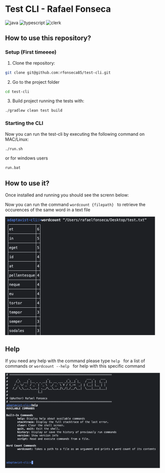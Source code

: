 # Test CLI - Rafael Fonseca
  <div>
    <img src="https://img.shields.io/badge/-Spring-black?style=for-the-badge&logoColor=white&logo=spring&color=6DB33F" alt="java" />
    <img src="https://img.shields.io/badge/Java-ED8B00?style=for-the-badge&logoColor=white&logo=java&color=ED8B00" alt="typescript" />
    <img src="https://img.shields.io/badge/-Bash-black?style=for-the-badge&logoColor=white&logo=gnubash&color=4EAA25" alt="clerk" />
  </div>



## How to use this repository?


### Setup (First timeeee)
1. Clone the repository: 
```bash
git clone git@github.com:rfonseca85/test-cli.git
```
2. Go to the project folder
```bash
cd test-cli
```
3. Build project running the tests with: 
```bash
./gradlew clean test build
```

### Starting the CLI

Now you can run the test-cli by executing the following command on MAC/Linux:

```bash
./run.sh
```
or for windows users

```bash
run.bat
```


## How to use it?


Once installed and running you should see the screnn below:

Now you can run the command ```wordcount {filepath} ``` to retrieve the occurences of the same word in a text file

![Screenshot3](/public/Screenshot3.png)

## Help

If you need any help with the command please type ```help ``` for a list of commands or ```wordcount --help ``` for help with this specific command

![Screenshot2](/public/Screenshot2.png)




